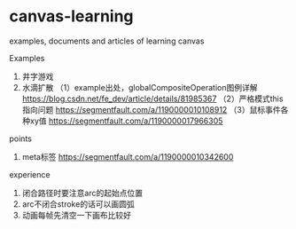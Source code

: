 # canvas-learning
examples, documents and articles of learning canvas

Examples
  1. 井字游戏
  2. 水滴扩散
      （1）example出处，globalCompositeOperation图例详解 https://blog.csdn.net/fe_dev/article/details/81985367
      （2）严格模式this指向问题 https://segmentfault.com/a/1190000010108912
      （3）鼠标事件各种xy值 https://segmentfault.com/a/1190000017966305

points
  1. meta标签 https://segmentfault.com/a/1190000010342600

experience
  1. 闭合路径时要注意arc的起始点位置
  2. arc不闭合stroke的话可以画圆弧
  3. 动画每帧先清空一下画布比较好
